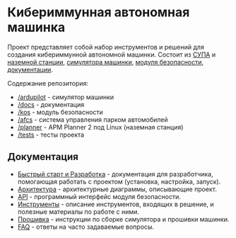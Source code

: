 # Кибериммунная автономная машинка

Проект представляет собой набор инструментов и решений для создания кибериммунной автономной машинки. Состоит из [СУПА](afcs) и [наземной станции](planner), [симулятора машинки](ardupilot), [модуля безопасности](kos), [документации](docs).

Содержание репозитория:

- [/ardupilot](ardupilot) - симулятор машинки
- [/docs](docs) - документация
- [/kos](kos) - модуль безопасности
- [/afcs](afcs) - система управления парком автомобилей
- [/planner](planner) - APM Planner 2 под Linux (наземная станция)
- [/tests](tests) - тесты проекта

## Документация

- [Быстрый старт и Разработка](docs/DEVELOPMENT.md) - документация для разработчика, помогающая работать с проектом (установка, настройка, запуск).
- [Архитектура](docs/ARCHITECTURE.md) - архитектурные диаграммы, описывающие проект.
- [API](docs/API.md) - программный интерфейс модуля безопасности.
- [Инструменты](docs/TOOLS.md) - описание инструментов, входящих в решение, и полезные материалы по работе с ними.
- [Прошивка](docs/AUTOPILOT.md) - инструкции по сборке симулятора и прошивки машинки.
- [FAQ](docs/FAQ.md) - ответы на часто задаваемые вопросы.